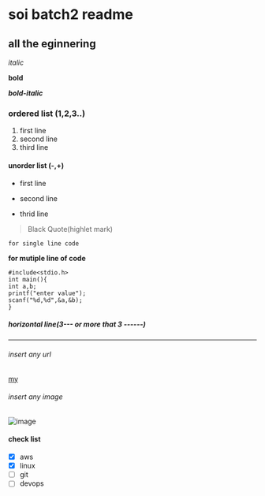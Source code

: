# soi batch2 readme 
## all the eginnering 
*italic*

**bold**

***bold-italic***

### ordered list (1,2,3..)
1. first line
2. second line
3. third line

#### unorder list (-,+)
- first line 
+ second line 
- thrid line 

> Black Quote(highlet mark)

`for single line code ` 

**for mutiple line of code**
```
#include<stdio.h>
int main(){
int a,b;
printf("enter value");
scanf("%d,%d",&a,&b);
}
```

##### horizontal line(3--- or more that 3 ------)
-------------
###### insert any url

[my](https://www.google.com/)



###### insert any image 

![image](C:\Users\ManiPreetham\Downloads\pexels-anjana-c-169994-674010.jpg)

#### check list

- [x] aws
- [x] linux
- [ ] git
- [ ] devops
